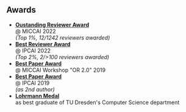 ## Awards

- **[Oustanding Reviewer Award](https://conferences.miccai.org/2022/en/OUTSTANDING-REVIEWER-AWARDS.html)**<br>@ MICCAI 2022<br>_(Top 1%, 12/1242 reviewers awarded)_
- **[Best Reviewer Award](https://sites.google.com/view/ipcai2022/awards#h.xdb2xvlvj4ni)**<br>@ IPCAI 2022<br>_(Top 2%, 2/>100 reviewers awarded)_
- **[Best Paper Award](https://twitter.com/SpeidelStefanie/status/1183310832580481024)**<br>@ MICCAI Workshop "OR 2.0" 2019
- **[Best Paper Award](https://ipcai2019.github.io/#news)**<br>@ IPCAI 2019<br>_(as 2nd author)_
- **[Lohrmann Medal](https://tu-dresden.de/tu-dresden/newsportal/news/talente-frueh-unterstuetzen-tud-ehrt-beste-absolvent-innen)**<br>as best graduate of TU Dresden's Computer Science department 
